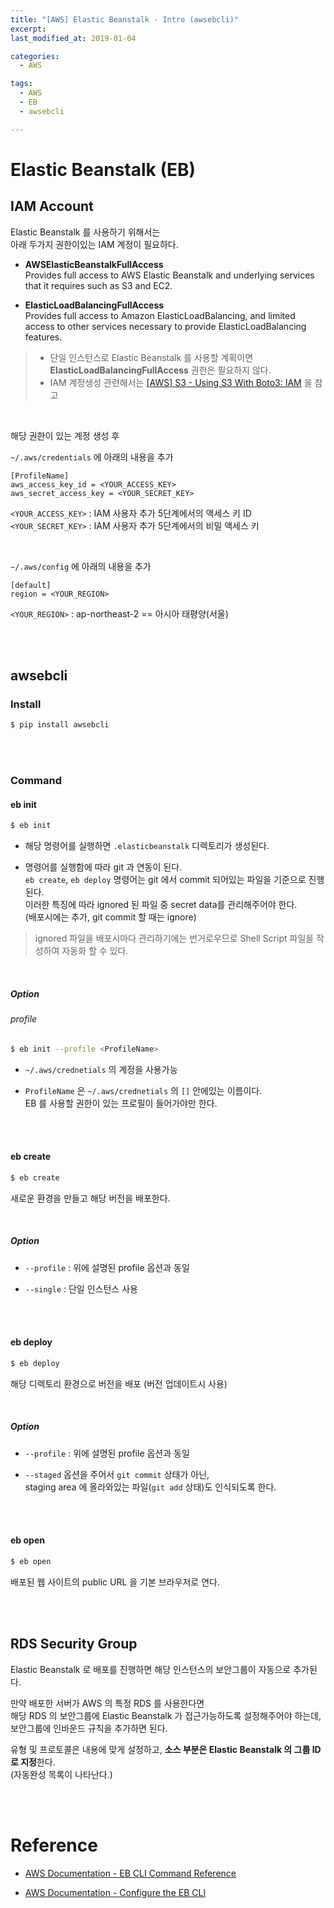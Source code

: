 ```yaml
---
title: "[AWS] Elastic Beanstalk - Intro (awsebcli)"
excerpt: 
last_modified_at: 2019-01-04

categories:
  - AWS

tags:
  - AWS
  - EB
  - awsebcli

---
```


# Elastic Beanstalk (EB)

## IAM Account

Elastic Beanstalk 를 사용하기 위해서는  
아래 두가지 권한이있는 IAM 계정이 필요하다.

- **AWSElasticBeanstalkFullAccess**  
Provides full access to AWS Elastic Beanstalk and underlying services that it requires such as S3 and EC2.

- **ElasticLoadBalancingFullAccess**  
Provides full access to Amazon ElasticLoadBalancing, and limited access to other services necessary to provide ElasticLoadBalancing features.

> - 단일 인스턴스로 Elastic Beanstalk 를 사용할 계획이면  
**ElasticLoadBalancingFullAccess** 권한은 필요하지 않다.  
> - IAM 계정생성 관련해서는 [[AWS] S3 - Using S3 With Boto3: IAM](https://devbruce.github.io/aws/aws-06-s3_boto3/#iam) 을 참고

<br>

해당 권한이 있는 계정 생성 후

`~/.aws/credentials` 에 아래의 내용을 추가

```
[ProfileName]
aws_access_key_id = <YOUR_ACCESS_KEY>
aws_secret_access_key = <YOUR_SECRET_KEY>
```

`<YOUR_ACCESS_KEY>` : IAM 사용자 추가 5단계에서의 액세스 키 ID  
`<YOUR_SECRET_KEY>` : IAM 사용자 추가 5단계에서의 비밀 액세스 키

<br>

`~/.aws/config` 에 아래의 내용을 추가

```
[default]
region = <YOUR_REGION>
```

`<YOUR_REGION>` : ap-northeast-2 == 아시아 태평양(서울)

<br><br>

## awsebcli

### Install

```bash
$ pip install awsebcli
```

<br><br>

### Command

#### eb init

```bash
$ eb init
```

- 해당 명령어를 실행하면 `.elasticbeanstalk` 디렉토리가 생성된다.

- 명령어를 실행함에 따라 git 과 연동이 된다.  
`eb create`, `eb deploy` 명령어는 git 에서 commit 되어있는 파일을 기준으로 진행된다.  
이러한 특징에 따라 ignored 된 파일 중 secret data를 관리해주어야 한다.  
(배포시에는 추가, git commit 할 때는 ignore)  

> ignored 파일을 배포시마다 관리하기에는 번거로우므로 Shell Script 파일을 작성하여 자동화 할 수 있다.

<br>

##### Option

###### profile

```bash
$ eb init --profile <ProfileName>
```

- `~/.aws/crednetials` 의 계정을 사용가능

- `ProfileName` 은 `~/.aws/crednetials` 의 `[]` 안에있는 이름이다.  
EB 를 사용할 권한이 있는 프로필이 들어가야만 한다.

<br><br>

#### eb create

```bash
$ eb create
```

새로운 환경을 만들고 해당 버전을 배포한다.

<br>

##### Option

- `--profile` : 위에 설명된 profile 옵션과 동일

- `--single` : 단일 인스턴스 사용

<br><br>

#### eb deploy

```bash
$ eb deploy
```

해당 디렉토리 환경으로 버전을 배포 (버전 업데이트시 사용)

<br>

##### Option

- `--profile` : 위에 설명된 profile 옵션과 동일

- `--staged` 옵션을 주어서 `git commit` 상태가 아닌,  
staging area 에 올라와있는 파일(`git add` 상태)도 인식되도록 한다.

<br><br>

#### eb open

```bash
$ eb open
```

배포된 웹 사이트의 public URL 을 기본 브라우저로 연다.

<br><br>

## RDS Security Group

Elastic Beanstalk 로 배포를 진행하면 해당 인스턴스의 보안그룹이 자동으로 추가된다.  

만약 배포한 서버가 AWS 의 특정 RDS 를 사용한다면  
해당 RDS 의 보안그룹에 Elastic Beanstalk 가 접근가능하도록 설정해주어야 하는데,  
보안그룹에 인바운드 규칙을 추가하면 된다.  

유형 및 프로토콜은 내용에 맞게 설정하고, **소스 부분은 Elastic Beanstalk 의 그룹 ID 로 지정**한다.  
(자동완성 목록이 나타난다.)

<br><br>

# Reference

- [AWS Documentation - EB CLI Command Reference](https://docs.aws.amazon.com/elasticbeanstalk/latest/dg/eb3-cmd-commands.html)

- [AWS Documentation - Configure the EB CLI](https://docs.aws.amazon.com/elasticbeanstalk/latest/dg/eb-cli3-configuration.html)
